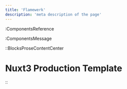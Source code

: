 ```yaml
---
title: 'Flamewerk'
description: 'meta description of the page'
---
```

:ComponentsReference

:ComponentsMessage

::BlocksProseContentCenter
# Nuxt3 Production Template

::